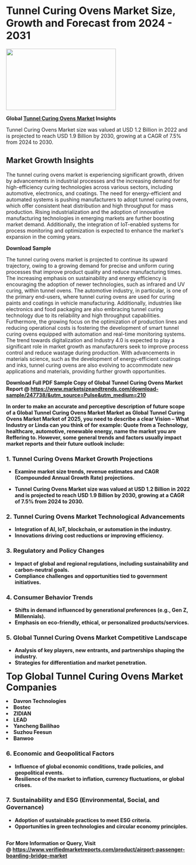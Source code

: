 <H1>Tunnel Curing Ovens Market Size, Growth and Forecast from 2024 - 2031</H1><img class="aligncenter size-medium wp-image-584254" src="https://thirdeyenews.in/wp-content/uploads/2024/09/Global-Market-Research-300x168.jpeg" alt="" width="300" height="168" /><p><strong>Global&nbsp;<a href="https://www.marketsizeandtrends.com/download-sample/247738/&amp;utm_source=Pulse&amp;utm_medium=210">Tunnel Curing Ovens Market</a> Insights</strong></p><p>Tunnel Curing Ovens Market size was valued at USD 1.2 Billion in 2022 and is projected to reach USD 1.9 Billion by 2030, growing at a CAGR of 7.5% from 2024 to 2030.</p><p><h2>Market Growth Insights</h2> <p>The tunnel curing ovens market is experiencing significant growth, driven by advancements in industrial processes and the increasing demand for high-efficiency curing technologies across various sectors, including automotive, electronics, and coatings. The need for energy-efficient and automated systems is pushing manufacturers to adopt tunnel curing ovens, which offer consistent heat distribution and high throughput for mass production. Rising industrialization and the adoption of innovative manufacturing technologies in emerging markets are further boosting market demand. Additionally, the integration of IoT-enabled systems for process monitoring and optimization is expected to enhance the market's expansion in the coming years.</p> <p><strong>Download Sample</strong></p> <p>The tunnel curing ovens market is projected to continue its upward trajectory, owing to a growing demand for precise and uniform curing processes that improve product quality and reduce manufacturing times. The increasing emphasis on sustainability and energy efficiency is encouraging the adoption of newer technologies, such as infrared and UV curing, within tunnel ovens. The automotive industry, in particular, is one of the primary end-users, where tunnel curing ovens are used for curing paints and coatings in vehicle manufacturing. Additionally, industries like electronics and food packaging are also embracing tunnel curing technology due to its reliability and high throughput capabilities. Furthermore, the growing focus on the optimization of production lines and reducing operational costs is fostering the development of smart tunnel curing ovens equipped with automation and real-time monitoring systems. The trend towards digitalization and Industry 4.0 is expected to play a significant role in market growth as manufacturers seek to improve process control and reduce wastage during production. With advancements in materials science, such as the development of energy-efficient coatings and inks, tunnel curing ovens are also evolving to accommodate new applications and materials, providing further growth opportunities.</p> <p><strong></p><p><span class=""><strong>Download Full PDF Sample Copy of Global Tunnel Curing Ovens Market Report</strong> @ <a href="https://www.marketsizeandtrends.com/download-sample/247738/&amp;utm_source=Pulse&amp;utm_medium=210" target="_blank">https://www.marketsizeandtrends.com/download-sample/247738/&amp;utm_source=Pulse&amp;utm_medium=210</a></span></p><p>In order to make an accurate and perceptive description of future scope of a Global&nbsp;Tunnel Curing Ovens Market Market as Global&nbsp;Tunnel Curing Ovens Market Market of 2025, you need to describe a clear Vision &ndash; What Industry or Linda can you think of for example: Quote from a Technology, healthcare, automotive, renewable energy, name the market you are Reffering to. However, some general trends and factors usually impact market reports and their future outlook include:</p><h3>1.&nbsp;<strong>Tunnel Curing Ovens Market Growth Projections</strong></h3><ul><li>Examine market size trends, revenue estimates and CAGR (Compounded Annual Growth Rate) projections.</li><li><p>Tunnel Curing Ovens Market size was valued at USD 1.2 Billion in 2022 and is projected to reach USD 1.9 Billion by 2030, growing at a CAGR of 7.5% from 2024 to 2030.</p></li></ul><h3>2.&nbsp;<strong>Tunnel Curing Ovens Market Technological Advancements</strong></h3><ul><li>Integration of AI, IoT, blockchain, or automation in the industry.</li><li>Innovations driving cost reductions or improving efficiency.</li></ul><h3>3.&nbsp;<strong>Regulatory and Policy Changes</strong></h3><ul><li>Impact of global and regional regulations, including sustainability and carbon-neutral goals.</li><li>Compliance challenges and opportunities tied to government initiatives.</li></ul><h3>4.&nbsp;<strong>Consumer Behavior Trends</strong></h3><ul><li>Shifts in demand influenced by generational preferences (e.g., Gen Z, Millennials).</li><li>Emphasis on eco-friendly, ethical, or personalized products/services.</li></ul><h3>5.&nbsp;<strong>Global Tunnel Curing Ovens Market Competitive Landscape</strong></h3><ul><li>Analysis of key players, new entrants, and partnerships shaping the industry.</li><li>Strategies for differentiation and market penetration.</li></ul><p data-pm-slice="1 1 []"><span style="color: inherit; font-family: inherit; font-size: 25px;">Top Global Tunnel Curing Ovens Market Companies</span></p><div class="" data-test-id=""><p><li>Davron Technologies</li><li> Bostec</li><li> ZIDIAN</li><li> LEAD</li><li> Yancheng Bailihao</li><li> Suzhou Feesun</li><li> Banwoo</li></p></div><h3>6.&nbsp;<strong>Economic and Geopolitical Factors</strong></h3><ul><li>Influence of global economic conditions, trade policies, and geopolitical events.</li><li>Resilience of the market to inflation, currency fluctuations, or global crises.</li></ul><h3>7.&nbsp;<strong>Sustainability and ESG (Environmental, Social, and Governance)</strong></h3><ul><li>Adoption of sustainable practices to meet ESG criteria.</li><li>Opportunities in green technologies and circular economy principles.</li></ul><h2><strong style="font-size: 14px;">For More Information or Query, Visit @&nbsp;</strong><a style="background-color: #ffffff; font-size: 14px;" href="https://www.marketsizeandtrends.com/report/tunnel-curing-ovens-market/" target="_blank">https://www.verifiedmarketreports.com/product/airport-passenger-boarding-bridge-market</a></h2>
